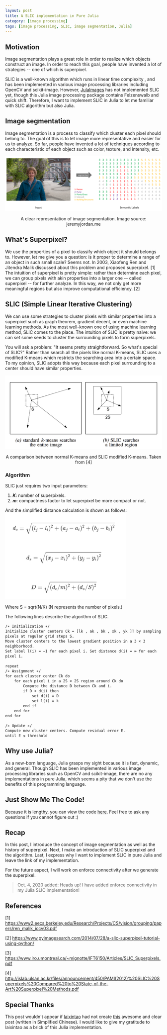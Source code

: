 ```yaml
---
layout: post
title: A SLIC implementation in Pure Julia
category: [image processing]
tags: [image processing, SLIC, image segmentation, Julia]
---
```


## Motivation
Image segmentation plays a great role in order to realize which
objects construct an image. In order to reach this goal, people
have invented a lot of strategies -- one of which is superpixel.

SLIC is a well-known algorithm which runs in linear time complexity
, and has been implemented in various image processing libraries
including OpenCV and scikit-image. However, [JulaImages](
https://juliaimages.org/latest/) has not implemented SLIC yet,
though this Julia image processing package contains Felzenswalb
and quick shift. Therefore, I want to implement SLIC in Julia
to let me familiar with SLIC algorithm but also Julia.

## Image segmentation
Image segmentation is a process to classify which cluster each 
pixel should belong to. The goal of this is to let image more representative
and easier for us to analyze. So far, people have invented a lot of
techniques according to each characteristic of each object such
as color, texture, and intensity, etc.

![image alt](/assets/images/2020/07/29/image_segmentation_example.png)
<center>A clear representation of image segmentation. Image source: jeremyjordan.me</center>

## What's Superpixel?
We use the properties of a pixel to classify which object it should belongs
to. However, let me give you a question: is it proper to determine a
range of an object in such small scale? Seems not. In 2003, Xiaofeng Ren and Jitendra Malik
discussed about this problem and proposed superpixel. [1] The intuition
of superpixel is pretty simple: rather than determine each pixel, we can 
group pixels with akin properties into a larger one -- called superpixel -- 
for further analyze. In this way, we not only get more meaningful regions
but also improve computational efficiency. [2]

## SLIC (Simple Linear Iterative Clustering)
We can use some strategies to cluster pixels with similar properties into
a superpixel such as graph theorem, gradient decent, or even machine learning
methods. As the most well-known one of using machine learning method, SLIC
comes to the place. The intuition of SLIC is pretty naive: we can set some
seeds to cluster the surrounding pixels to form superpixels.

You will ask a problem: "It seems pretty straightforward. So what's special
of SLIC?" Rather than search all the pixels like normal K-means, SLIC uses
a modified K-means which restricts the searching area into a certain space. 
To my opinion, SLIC adopts this way because each pixel surrounding to a 
center should have similar properties.

![slic_difference](/assets/images/2020/07/29/slic_difference.png)
<center>A comparison between normal K-means and SLIC modified K-means. Taken from [4]</center>

### Algorithm
SLIC just requires two input parameters: 
1. ***K***: number of superpixels.
2. ***m***: compactness factor to let superpixel be more compact or not.

And the simplified distance calculation is shown as follows:
![slic-distance_calculation](/assets/images/2020/07/29/slic_distance_calculation.png)

Where S = sqrt(N/K) 
(N represents the number of pixels.)

The following lines describe the algorithm of SLIC.
```
/∗ Initialization ∗/
Initialize cluster centers Ck = [lk , ak , bk , xk , yk ]T by sampling pixels at regular grid steps S.
Move cluster centers to the lowest gradient position in a 3 × 3 neighborhood.
Set label l(i) = −1 for each pixel i. Set distance d(i) = ∞ for each pixel i.
 
repeat
/∗ Assignment ∗/
for each cluster center Ck do
    for each pixel i in a 2S × 2S region around Ck do 
        Compute the distance D between Ck and i.
        if D < d(i) then
            set d(i) = D
            set l(i) = k 
        end if
    end for 
end for
 
/∗ Update ∗/
Compute new cluster centers. Compute residual error E.
until E ≤ threshold
```

## Why use Julia?
As a new-born language, Julia grasps my sight because it is fast, dynamic, and general.
Though SLIC has been implemented in various image processing libraries such as OpenCV and
scikit-image, there are no any implementations in pure Julia, which seems a pity that
we don't use the benefits of this programming language.

## Just Show Me The Code!
Because it is lengthy, you can view the code [here](https://github.com/Cuda-Chen/SLIC.jl/blob/master/src/SLIC.jl).
Feel free to ask any questions if you cannot figure out :)

## Recap
In this post, I introduce the concept of image segmentation as well as the history of
superpixel. Next, I make an introduction of SLIC superpixel and the algorithm. Last,
I express why I want to implement SLIC in pure Julia and leave the link of my implementation.

For the future aspect, I will work on enforce connectivity after we generate the superpixel.

> Oct. 4, 2020 added: Heads up! I have added enforce connectivity in my Julia SLIC implementation!
>

## References
[1] https://www2.eecs.berkeley.edu/Research/Projects/CS/vision/grouping/papers/ren_malik_iccv03.pdf

[2] https://www.pyimagesearch.com/2014/07/28/a-slic-superpixel-tutorial-using-python/

[3] https://www.iro.umontreal.ca/~mignotte/IFT6150/Articles/SLIC_Superpixels.pdf

[4] http://islab.ulsan.ac.kr/files/announcement/450/PAMI(2012)%20SLIC%20Superpixels%20Compared%20to%20State-of-the-Art%20Superpixel%20Methods.pdf

## Special Thanks
This post wouldn't appear if [laixintao](https://github.com/laixintao) had not create 
[this](https://www.kawabangga.com/posts/1923) awesome and clear post (written in Simplified Chinese).
I would like to give my gratitude to laixintao as a brick of this Julia implementation.
